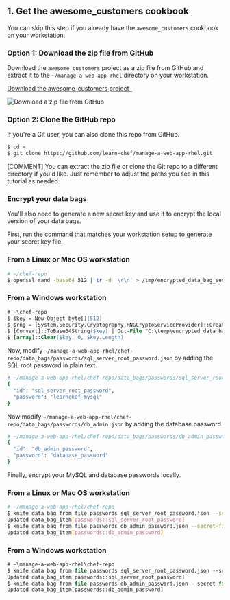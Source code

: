 ## 1. Get the awesome_customers cookbook

You can skip this step if you already have the `awesome_customers` cookbook on your workstation.

### Option 1: Download the zip file from GitHub

Download the `awesome_customers` project as a zip file from GitHub and extract it to the <code class="file-path">~/manage-a-web-app-rhel</code> directory on your workstation.

<a class='accent-button radius' href='https://github.com/learn-chef/manage-a-web-app-rhel' target='_blank'>Download the awesome_customers project&nbsp;&nbsp;<i class='fa fa-external-link'></i></a>

![Download a zip file from GitHub](tutorials/github-zip.png)

### Option 2: Clone the GitHub repo

If you're a Git user, you can also clone this repo from GitHub.

```bash
$ cd ~
$ git clone https://github.com/learn-chef/manage-a-web-app-rhel.git
```

[COMMENT] You can extract the zip file or clone the Git repo to a different directory if you'd like. Just remember to adjust the paths you see in this tutorial as needed.

### Encrypt your data bags

You'll also need to generate a new secret key and use it to encrypt the local version of your data bags.

First, run the command that matches your workstation setup to generate your secret key file.

### From a Linux or Mac OS workstation

```bash
# ~/chef-repo
$ openssl rand -base64 512 | tr -d '\r\n' > /tmp/encrypted_data_bag_secret
```

### From a Windows workstation

```ps
# ~\chef-repo
$ $key = New-Object byte[](512)
$ $rng = [System.Security.Cryptography.RNGCryptoServiceProvider]::Create().GetBytes($key)
$ [Convert]::ToBase64String($key) | Out-File "C:\temp\encrypted_data_bag_secret" -encoding "UTF8"
$ [array]::Clear($key, 0, $key.Length)
```

Now, modify <code class="file-path">~/manage-a-web-app-rhel/chef-repo/data\_bags/passwords/sql\_server\_root\_password.json</code> by adding the SQL root password in plain text.

```ruby
# ~/manage-a-web-app-rhel/chef-repo/data_bags/passwords/sql_server_root_password.json
{
  "id": "sql_server_root_password",
  "password": "learnchef_mysql"
}
```

Now modify <code class="file-path">~/manage-a-web-app-rhel/chef-repo/data\_bags/passwords/db\_admin.json</code> by adding the database password.

```ruby
# ~/manage-a-web-app-rhel/chef-repo/data_bags/passwords/db_admin_password.json
{
  "id": "db_admin_password",
  "password": "database_password"
}
```

Finally, encrypt your MySQL and database passwords locally.

### From a Linux or Mac OS workstation

```bash
# ~/manage-a-web-app-rhel/chef-repo
$ knife data bag from file passwords sql_server_root_password.json --secret-file /tmp/encrypted_data_bag_secret --local-mode
Updated data_bag_item[passwords::sql_server_root_password]
$ knife data bag from file passwords db_admin_password.json --secret-file /tmp/encrypted_data_bag_secret --local-mode
Updated data_bag_item[passwords::db_admin_password]
```

### From a Windows workstation

```ps
# ~\manage-a-web-app-rhel\chef-repo
$ knife data bag from file passwords sql_server_root_password.json --secret-file C:\temp\encrypted_data_bag_secret --local-mode
Updated data_bag_item[passwords::sql_server_root_password]
$ knife data bag from file passwords db_admin_password.json --secret-file C:\temp\encrypted_data_bag_secret --local-mode
Updated data_bag_item[passwords::db_admin_password]
```
